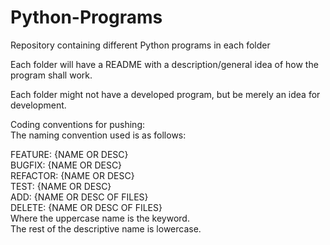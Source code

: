 # Python-Programs
Repository containing different Python programs in each folder

Each folder will have a README with a description/general idea of how the program shall work.

Each folder might not have a developed program, but be merely an idea for development.


Coding conventions for pushing:\
The naming convention used is as follows:

FEATURE: {NAME OR DESC}\
BUGFIX: {NAME OR DESC}\
REFACTOR: {NAME OR DESC}\
TEST: {NAME OR DESC}\
ADD: {NAME OR DESC OF FILES}\
DELETE: {NAME OR DESC OF FILES}\
Where the uppercase name is the keyword.\
The rest of the descriptive name is lowercase.

